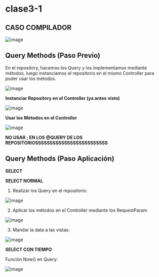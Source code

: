 # clase3-1

## CASO COMPILADOR

![image](https://github.com/SergioABS-GTICS/clase3-1/assets/154263057/080c4c58-cd61-4e8e-8677-06afbf753657)

## Query Methods (Paso Previo)

En el repository, hacemos los Query y los implementamos mediante métodos, luego instanciamos el repositorio en el mismo Controller para poder usar los métodos.

![image](https://github.com/SergioABS-GTICS/clase3-1/assets/154263057/a7dcfbda-03c8-4203-a18a-fac7dc882e27)

**Instanciar Repository en el Controller (ya antes visto)**

![image](https://github.com/SergioABS-GTICS/clase3-1/assets/154263057/65f42949-60fb-445b-8f10-813205af5e27)

**Usar los Métodos en el Controller**

![image](https://github.com/SergioABS-GTICS/clase3-1/assets/154263057/2d61f753-45cf-4986-9e2f-fd5b066128af)

**NO USAR ; EN LOS @QUERY DE LOS REPOSITORIOSSSSSSSSSSSSSSSSSSSSSSSSS**

## Query Methods (Paso Aplicación)

**SELECT**

**SELECT NORMAL**

1) Realizar los Query en el repositorio:
   
![image](https://github.com/SergioABS-GTICS/clase3-1/assets/154263057/f82ed572-9d40-45b5-abef-50c46c8429f3)

2) Aplicar los métodos en el Controller mediante los RequestParam 

![image](https://github.com/SergioABS-GTICS/clase3-1/assets/154263057/248110cb-b6e1-4d8d-8599-52058042bc3f)

3) Mandar la data a las vistas:
   
![image](https://github.com/SergioABS-GTICS/clase3-1/assets/154263057/0da0eb1c-038f-4483-b7c7-84bb4c2a7f70)

**SELECT CON TIEMPO**

Función Now() en Query:

![image](https://github.com/SergioABS-GTICS/clase3-1/assets/154263057/e3784eeb-e383-4254-bc12-2af2d32c6b02)




